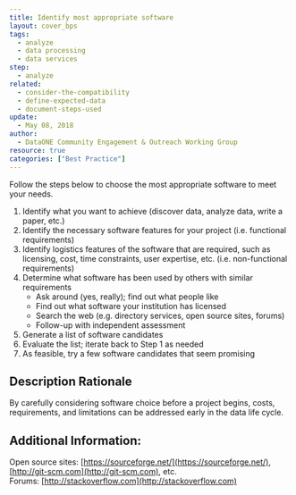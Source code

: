 ```yaml
---
title: Identify most appropriate software
layout: cover_bps
tags:
  - analyze
  - data processing
  - data services
step:
  - analyze
related:
  - consider-the-compatibility
  - define-expected-data
  - document-steps-used
update:
  - May 08, 2018
author:
  - DataONE Community Engagement & Outreach Working Group
resource: true
categories: ["Best Practice"]
---
```




Follow the steps below to choose the most appropriate software to meet your needs.
  1. Identify what you want to achieve (discover data, analyze data, write a paper, etc.)
  2. Identify the necessary software features for your project (i.e. functional requirements)
  3. Identify logistics features of the software that are required, such as licensing, cost, time constraints, user expertise, etc. (i.e. non-functional requirements)
  4. Determine what software has been used by others with similar requirements
     - Ask around (yes, really); find out what people like
     - Find out what software your institution has licensed
     - Search the web (e.g. directory services, open source sites, forums)
     - Follow-up with independent assessment
   5. Generate a list of software candidates
   6. Evaluate the list; iterate back to Step 1 as needed
   7. As feasible, try a few software candidates that seem promising

## Description Rationale

By carefully considering software choice before a project begins, costs, requirements, and limitations can be addressed early in the data life cycle.

## Additional Information:

Open source sites: [https://sourceforge.net/](https://sourceforge.net/), [http://git-scm.com](http://git-scm.com), etc.  
Forums: [http://stackoverflow.com](http://stackoverflow.com)
